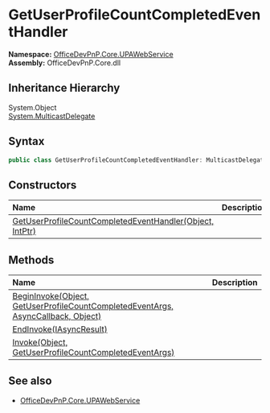 # GetUserProfileCountCompletedEventHandler
  

**Namespace:** [OfficeDevPnP.Core.UPAWebService](OfficeDevPnP.Core.UPAWebService.md)  
**Assembly:** OfficeDevPnP.Core.dll  
## Inheritance Hierarchy
System.Object  
  [System.MulticastDelegate](System.MulticastDelegate.md) 
## Syntax
```C#
public class GetUserProfileCountCompletedEventHandler: MulticastDelegate
```
## Constructors
|**Name**|**Description**|
|:-----|:-----|
| [GetUserProfileCountCompletedEventHandler(Object, IntPtr)](OfficeDevPnP.Core.UPAWebService.GetUserProfileCountCompletedEventHandler.ctor1.md) | 
## Methods
|**Name**|**Description**|
|:-----|:-----|
| [BeginInvoke(Object, GetUserProfileCountCompletedEventArgs, AsyncCallback, Object)](OfficeDevPnP.Core.UPAWebService.GetUserProfileCountCompletedEventHandler.8e8b9abf.md) | 
| [EndInvoke(IAsyncResult)](OfficeDevPnP.Core.UPAWebService.GetUserProfileCountCompletedEventHandler.c9867657.md) | 
| [Invoke(Object, GetUserProfileCountCompletedEventArgs)](OfficeDevPnP.Core.UPAWebService.GetUserProfileCountCompletedEventHandler.3a433606.md) | 
## See also
- [OfficeDevPnP.Core.UPAWebService](OfficeDevPnP.Core.UPAWebService.md)
